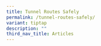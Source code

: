 ```yaml
---
title: Tunnel Routes Safely
permalink: /tunnel-routes-safely/
variant: tiptap
description: ""
third_nav_title: Articles
---
```


